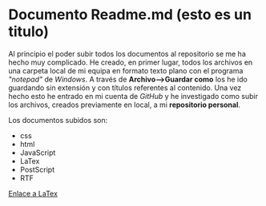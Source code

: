 # Documento Readme.md (esto es un titulo)

Al principio el poder subir todos los documentos al repositorio se me ha hecho muy complicado. 
He creado, en primer lugar, todos los archivos en una carpeta local de mi equipa en formato texto plano con el programa _"notepad"_ de _Windows_. A través de **Archivo-->Guardar como** los he ido guardando sin extensión y con títulos referentes al contenido.
Una vez hecho esto he entrado en mi cuenta de _GitHub_ y he investigado como subir los archivos, creados previamente en local, a mi **repositorio personal**.


Los documentos subidos son:
* css
* html
* JavaScript
* LaTex
* PostScript
* RTF

[Enlace a LaTex](https://es.wikipedia.org/wiki/LaTeX)

